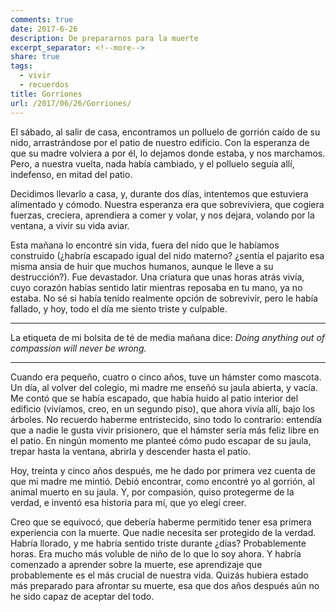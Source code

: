 ```yaml
---
comments: true
date: 2017-6-26
description: De prepararnos para la muerte
excerpt_separator: <!--more-->
share: true
tags:
  - vivir
  - recuerdos
title: Gorriones
url: /2017/06/26/Gorriones/
---
```



El sábado, al salir de casa, encontramos un polluelo de gorrión caído de su nido, arrastrándose por el patio de nuestro edificio. Con la esperanza de que su madre volviera a por él, lo dejamos donde estaba, y nos marchamos. Pero, a nuestra vuelta, nada había cambiado, y el polluelo seguía allí, indefenso, en mitad del patio.

Decidimos llevarlo a casa, y, durante dos días, intentemos que estuviera alimentado y cómodo. Nuestra esperanza era que sobreviviera, que cogiera fuerzas, creciera, aprendiera a comer y volar, y nos dejara, volando por la ventana, a vivir su vida aviar.  

Esta mañana lo encontré sin vida, fuera del nido que le habíamos construido (¿habría escapado igual del nido materno? ¿sentía el pajarito esa misma ansia de huir que muchos humanos, aunque le lleve a su destrucción?). Fue devastador. Una criatura que unas horas atrás vivía, cuyo corazón habías sentido latir mientras reposaba en tu mano, ya no estaba. No sé si había tenido realmente opción de sobrevivir, pero le había fallado, y hoy, todo el día me siento triste y culpable.

---

La etiqueta de mi bolsita de té de media mañana dice: *Doing anything out of compassion will never be wrong.*

---

Cuando era pequeño, cuatro o cinco años, tuve un hámster como mascota. Un día, al volver del colegio, mi madre me enseñó su jaula abierta, y vacía. Me contó que se había escapado, que había huido al patio interior del edificio (vivíamos, creo, en un segundo piso), que ahora vivía allí, bajo los árboles. No recuerdo haberme entristecido, sino todo lo contrario: entendía que a nadie le gusta vivir prisionero, que el hámster sería más feliz libre en el patio. En ningún momento me planteé cómo pudo escapar de su jaula, trepar hasta la ventana, abrirla y descender hasta el patio.

Hoy, treinta y cinco años después, me he dado por primera vez cuenta de que mi madre me mintió. Debió encontrar, como encontré yo al gorrión, al animal muerto en su jaula. Y, por compasión, quiso protegerme de la verdad, e inventó esa historia para mí, que yo elegí creer.

Creo que se equivocó, que debería haberme permitido tener esa primera experiencia con la muerte. Que nadie necesita ser protegido de la verdad. Habría llorado, y me habría sentido triste durante ¿días? Probablemente horas. Era mucho más voluble de niño de lo que lo soy ahora. Y habría comenzado a aprender sobre la muerte, ese aprendizaje que probablemente es el más crucial de nuestra vida. Quizás hubiera estado más preparado para afrontar su muerte, esa que dos años después aún no he sido capaz de aceptar del todo.
